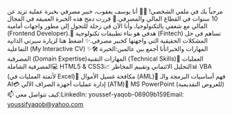 مرحباً بك في ملفي الشخصي! 👋🔭 أنا يوسف يعقوب، خبير مصرفي بخبرة عملية تزيد عن 10 سنوات في القطاع المالي والمصرفي.🌱 قررت دمج هذه الخبرة العميقة في المجال المالي مع شغفي بالتكنولوجيا، وأنا الآن في رحلة للتحول إلى مطور واجهات أمامية (Frontend Developer).🎯 هدفي هو بناء تطبيقات تكنولوجية (Fintech) تساهم في حل المشكلات الحقيقية التي واجهتها كخبير مصرفي.✨ اضغط هنا لزيارة سيرتي الذاتية التفاعلية (My Interactive CV) ✨🛠️ المهارات والخبراتأنا أجمع بين عالمين:الخبرة المصرفية (Domain Expertise)المهارات التقنية (Technical Skills)🏦 العمليات المصرفية الشاملة💻 HTML5 & CSS3📈 التحليل الائتماني وتقييم المخاطر📊 VBA (لأتمتة العمليات في Excel)🔐 مكافحة غسيل الأموال (AML)🤖 فهم أساسيات البرمجة والـ AI💳 إدارة عمليات أجهزة الصراف الآلي (ATM)🎨 MS PowerPoint (للعروض التقديمية)📫 كيف تتواصل معي:LinkedIn: youssef-yaqob-06909b159Email: youssifyaqob@yahoo.com

